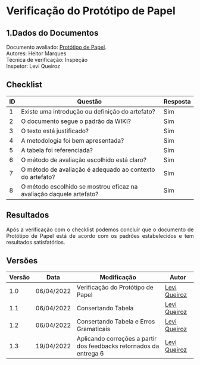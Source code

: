 # Verificação do Protótipo de Papel

## 1.Dados do Documentos
Documento avaliado: [Protótipo de Papel](./../Design_avaliacao_desenv/nivel2/planejamento_Avaliação.md).<br>
Autores: Heitor Marques <br>
Técnica de verificação: Inspeção<br>
Inspetor: Levi Queiroz<br>

## Checklist
|ID|Questão|Resposta|
|--|--|--|
|1|Existe uma introdução ou definição do artefato?|Sim|
|2|O documento segue o padrão da WIKI?|Sim|
|3|O texto está justificado?|Sim|
|4|A metodologia foi bem apresentada?|Sim|
|5|A tabela foi referenciada?|Sim|
|6|O método de avaliação escolhido está claro?|Sim|
|7|O método de avaliação é adequado ao contexto do artefato?|Sim|
|8|O método escolhido se mostrou eficaz na avaliação daquele artefato?|Sim|



## Resultados
<div style="text-align: justify">
Após a verificação com o checklist podemos concluir que o documento de Protótipo de Papel está de acordo com os padrões estabelecidos e tem resultados satisfatórios.
</div>

## Versões
| Versão | Data | Modificação | Autor |
|--|--|--|--|
| 1.0 | 06/04/2022 | Verificação do Protótipo de Papel |[Levi Queiroz](github.com/LeviQ27) |
| 1.1 | 06/04/2022 | Consertando Tabela |[Levi Queiroz](github.com/LeviQ27) |
| 1.2 | 06/04/2022 | Consertando Tabela e Erros Gramaticais |[Levi Queiroz](github.com/LeviQ27) |
| 1.3 | 19/04/2022 | Aplicando correções a partir dos feedbacks retornados da entrega 6 | [Levi Queiroz](https://github.com/LeviQ27)||